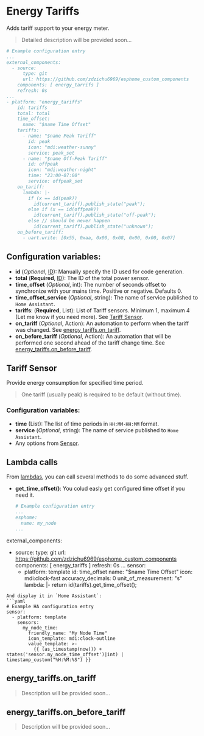 # Energy Tariffs

Adds tariff support to your energy meter.


> Detailed description will be provided soon...

```yaml
# Example configuration entry
...
external_components:
  - source:
      type: git
      url: https://github.com/zdzichu6969/esphome_custom_components
    components: [ energy_tarrifs ]
    refresh: 0s
...
- platform: "energy_tariffs"
    id: tariffs
    total: total
    time_offset:
      name: "$name Time Offset"
    tariffs:
      - name: "$name Peak Tariff"
        id: peak
        icon: "mdi:weather-sunny"
        service: peak_set
      - name: "$name Off-Peak Tariff"
        id: offpeak
        icon: "mdi:weather-night"
        time: "23:00-07:00"
        service: offpeak_set
    on_tariff:
      lambda: |-
        if (x == id(peak))
          id(current_tariff).publish_state("peak");
        else if (x == id(offpeak))
          id(current_tariff).publish_state("off-peak");
        else // should be never happen
          id(current_tariff).publish_state("unknown");
    on_before_tariff:
      - uart.write: [0x55, 0xaa, 0x00, 0x08, 0x00, 0x00, 0x07]
```

## Configuration variables:
* **id** (*Optional*, [ID](https://esphome.io/guides/configuration-types.html#config-id)): Manually specify the ID used for code generation.
* **total** (**Required**, [ID](https://esphome.io/guides/configuration-types.html#config-id)): The ID of the total power sensor.
* **time_offset** (*Optional*, int): The number of seconds offset to synchronize with your mains time. Positive or negative. Defaults 0.
* **time_offset_service** (*Optional*, string): The name of service published to `Home Assistant`.
* **tariffs**: (**Required**, List): List of Tariff sensors. Minimum 1, maximum 4 (Let me know if you need more). See [Tariff Sensor](#Tariff_Sensor).
* **on_tariff** (*Optional*, Action): An automation to perform when the tariff was changed. See [energy_tariffs.on_tariff](#energy_tariffs.on_tariff).
* **on_before_tariff** (*Optional*, Action): An automation that will be performed one second ahead of the tariff change time. See [energy_tariffs.on_before_tariff](#energy_tariffs.on_before_tariff).

## Tariff Sensor
Provide energy consumption for specified time period.
> One tariff (usually peak) is required to be default (without time).

### Configuration variables:
* **time** (List): The list of time periods in `HH:MM-HH:MM` format.
* **service** (*Optional*, string): The name of service published to `Home Assistant`.
* Any options from [Sensor](https://esphome.io/components/sensor/index.html#config-sensor).

## Lambda calls
From [lambdas](https://esphome.io/guides/automations.html#config-lambda), you can call several methods to do some advanced stuff.

* **get_time_offset()**: You colud easly get configured time offset if you need it.
  ```yaml
  # Example configuration entry
  ...
  esphome:
    name: my_node
  ...
external_components:
  - source:
      type: git
      url: https://github.com/zdzichu6969/esphome_custom_components
    components: [ energy_tariffs ]
    refresh: 0s
  ...
  sensor:
    - platform: template
      id: time_offset
      name: "$name Time Offset"
      icon: mdi:clock-fast
      accuracy_decimals: 0
      unit_of_measurement: "s"
      lambda: |-
        return id(tariffs).get_time_offset();
  ```
  And display it in `Home Assistant`:
  ```yaml
  # Example HA configuration entry
  sensor:
    - platform: template
      sensors:
        my_node_time:
          friendly_name: "My Node Time"
          icon_template: mdi:clock-outline
          value_template: >-
            {{ (as_timestamp(now()) + states('sensor.my_node_time_offset')|int) | timestamp_custom("%H:%M:%S") }}
  ```

## energy_tariffs.on_tariff
> Description will be provided soon...

## energy_tariffs.on_before_tariff
> Description will be provided soon...
